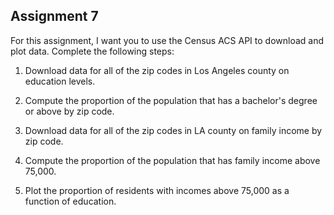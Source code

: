 Assignment 7
---

For this assignment, I want you to use the Census ACS API to download and plot data. Complete the following steps:

1. Download data for all of the zip codes in Los Angeles county on education levels. 
2. Compute the proportion of the population that has a bachelor's degree or above by zip code.

3. Download data for all of the zip codes in LA county on family income by zip code. 
4. Compute the proportion of the population that has family income above 75,000.

7. Plot the proportion of residents with incomes above 75,000 as a function of education. 
